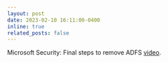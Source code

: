 ```yaml
---
layout: post
date: 2023-02-10 16:11:00-0400
inline: true
related_posts: false
---
```


Microsoft Security: Final steps to remove ADFS [video](https://www.youtube.com/watch?v=D0M-N-RQw0I).
